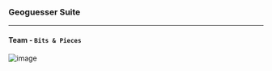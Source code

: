 ### Geoguesser Suite

---

#### Team - `Bits & Pieces` 

![image](https://github.com/ckc9759/CTF_writeups/assets/95117634/b9ed7b99-2a8c-4bd2-a964-31d85e441efd)
